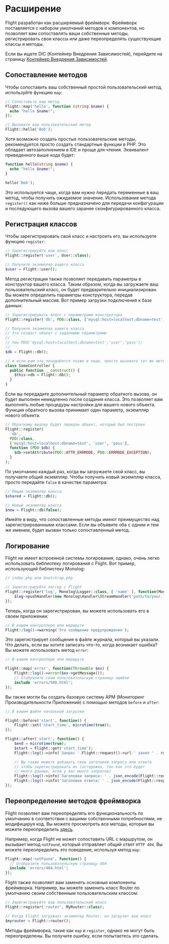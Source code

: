 # Расширение

Flight разработан как расширяемый фреймворк. Фреймворк поставляется с набором
умолчаний методов и компонентов, но позволяет вам сопоставлять ваши собственные методы,
регистрировать свои классы или даже переопределять существующие классы и методы.

Если вы ищете DIC (Контейнер Внедрения Зависимостей), перейдите на страницу
[Контейнер Внедрения Зависимостей](dependency-injection-container).

## Сопоставление методов

Чтобы сопоставить ваш собственный простой пользовательский метод, используйте функцию `map`:

```php
// Сопоставьте ваш метод
Flight::map('hello', function (string $name) {
  echo "hello $name!";
});

// Вызовите ваш пользовательский метод
Flight::hello('Bob');
```

Хотя возможно создать простые пользовательские методы, рекомендуется просто создать
стандартные функции в PHP. Это обладает автозаполнением в IDE и проще для чтения.
Эквивалент приведенного выше кода будет:

```php
function hello(string $name) {
  echo "hello $name!";
}

hello('Bob');
```

Это используется чаще, когда вам нужно передать переменные в ваш метод, чтобы получить ожидаемое
значение. Использование метода `register()` как ниже больше предназначено для передачи конфигурации
и последующего вызова вашего заранее сконфигурированного класса.

## Регистрация классов

Чтобы зарегистрировать свой класс и настроить его, вы используете функцию `register`:

```php
// Зарегистрируйте ваш класс
Flight::register('user', User::class);

// Получите экземпляр вашего класса
$user = Flight::user();
```

Метод регистрации также позволяет передавать параметры в конструктор вашего класса.
Таким образом, когда вы загружаете ваш пользовательский класс, он будет предварительно инициализирован.
Вы можете определить параметры конструктора, передав дополнительный массив.
Вот пример загрузки подключения к базе данных:

```php
// Зарегистрировать класс с параметрами конструктора
Flight::register('db', PDO::class, ['mysql:host=localhost;dbname=test', 'user', 'pass']);

// Получите экземпляр вашего класса
// Это создаст объект с заданными параметрами
//
// new PDO('mysql:host=localhost;dbname=test','user','pass');
//
$db = Flight::db();

// и если вам это понадобится позже в коде, просто вызовите тот же метод снова
class SomeController {
  public function __construct() {
	$this->db = Flight::db();
  }
}
```

Если вы передадите дополнительный параметр обратного вызова, он будет выполнен немедленно
после создания класса. Это позволяет вам выполнять любые процедуры настройки для вашего
нового объекта. Функция обратного вызова принимает один параметр, экземпляр нового объекта.

```php
// Обратному вызову будет передан объект, который был построен
Flight::register(
  'db',
  PDO::class,
  ['mysql:host=localhost;dbname=test', 'user', 'pass'],
  function (PDO $db) {
    $db->setAttribute(PDO::ATTR_ERRMODE, PDO::ERRMODE_EXCEPTION);
  }
);
```

По умолчанию каждый раз, когда вы загружаете свой класс, вы получаете общий экземпляр.
Чтобы получить новый экземпляр класса, просто передайте `false` в качестве параметра:

```php
// Общий экземпляр класса
$shared = Flight::db();

// Новый экземпляр класса
$new = Flight::db(false);
```

Имейте в виду, что сопоставленные методы имеют преимущество над зарегистрированными классами. Если вы
объявите оба с одним и тем же именем, будет вызван только сопоставленный метод.

## Логирование

Flight не имеет встроенной системы логирования, однако, очень легко
использовать библиотеку логирования с Flight. Вот пример, использующий библиотеку Monolog:

```php
// index.php или bootstrap.php

// Зарегистрируйте логгер с Flight
Flight::register('log', Monolog\Logger::class, [ 'name' ], function(Monolog\Logger $log) {
    $log->pushHandler(new Monolog\Handler\StreamHandler('path/to/your.log', Monolog\Logger::WARNING));
});
```

Теперь, когда он зарегистрирован, вы можете использовать его в своем приложении:

```php
// В вашем контроллере или маршруте
Flight::log()->warning('Это сообщение предупреждения');
```

Это зарегистрирует сообщение в файле журнала, который вы указали. Что делать, если вы хотите записать что-то, когда
возникает ошибка? Вы можете использовать метод `error`:

```php
// В вашем контроллере или маршруте

Flight::map('error', function(Throwable $ex) {
	Flight::log()->error($ex->getMessage());
	// Отобразите свою пользовательскую страницу ошибки
	include 'errors/500.html';
});
```

Вы также могли бы создать базовую систему APM (Мониторинг Производительности Приложений)
с помощью методов `before` и `after`:

```php
// В вашем файле начальной загрузки

Flight::before('start', function() {
	Flight::set('start_time', microtime(true));
});

Flight::after('start', function() {
	$end = microtime(true);
	$start = Flight::get('start_time');
	Flight::log()->info('Запрос '.Flight::request()->url.' занял ' . round($end - $start, 4) . ' секунд');

	// Вы также можете добавить свои заголовки запроса или ответа
	// чтобы зарегистрировать их (осторожно, так как это будет 
	// много данных, если у вас много запросов)
	Flight::log()->info('Заголовки запроса: ' . json_encode(Flight::request()->headers));
	Flight::log()->info('Заголовки ответа: ' . json_encode(Flight::response()->headers));
});
```

## Переопределение методов фреймворка

Flight позволяет вам переопределять его функциональность по умолчанию в соответствии с вашими собственными потребностями,
не модифицируя код. Вы можете просмотреть все методы, которые вы можете переопределить [здесь](/learn/api).

Например, когда Flight не может сопоставить URL с маршрутом, он вызывает метод `notFound`,
который отправляет общий ответ `HTTP 404`. Вы можете переопределить это поведение,
используя метод `map`:

```php
Flight::map('notFound', function() {
  // Отобразите пользовательскую страницу 404
  include 'errors/404.html';
});
```

Flight также позволяет вам заменять основные компоненты фреймворка.
Например, вы можете заменить класс Router по умолчанию своим собственным пользовательским классом:

```php
// Зарегистрируйте ваш пользовательский класс
Flight::register('router', MyRouter::class);

// Когда Flight загружает экземпляр Router, он загрузит ваш класс
$myrouter = Flight::router();
```

Методы фреймворка, такие как `map` и `register`, однако не могут быть переопределены. Вы получите ошибку,
если попытаетесь это сделать.